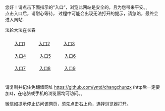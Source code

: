 您好！请点击下面指示的“入口”，浏览此网站是安全的，且为您带来平安。。 <br/>
点击入口后，请耐心等待， 过程中可能会出现无法打开的提示，请忽略，最终会进入网站. </br>

法轮大法在长春<br/>
<div style="padding:10px"><a style="margin:20px" target="_blank" href="https://dqyo7bzojnp6i.cloudfront.net/2Qpsp?nrvtqds" id="ccLink1" rel="nofollow">入口1</a> <a target="_blank" style="margin:20px" href="https://d2e5l78mfg7xpe.cloudfront.net/2Qpsp?fkvnftr" id="ccLink2" rel="nofollow">入口2</a> <a style="margin:20px" target="_blank" href="https://d8iouro36kl3k.cloudfront.net/2Qpsp?mbwuxca" id="ccLink3" rel="nofollow">入口3</a></div>

<div style="padding:10px" ><a style="margin:20px" target="_blank" href="https://dqyo7bzojnp6i.cloudfront.net/2Qpsp?nrvtqds" id="ccLink4" rel="nofollow">入口4</a> <a style="margin:20px" href="https://d2e5l78mfg7xpe.cloudfront.net/2Qpsp?fkvnftr" target="_blank" id="ccLink5" rel="nofollow">入口5</a> <a style="margin:20px" href="https://d8iouro36kl3k.cloudfront.net/2Qpsp?mbwuxca" target="_blank" id="ccLink6" rel="nofollow">入口6</a></div>

<div style="padding:10px"><a style="margin:20px" target="_blank" href="https://dqyo7bzojnp6i.cloudfront.net/2Qpsp?nrvtqds" id="ccLink7" rel="nofollow">入口7</a> <a style="margin:20px" href="https://d2e5l78mfg7xpe.cloudfront.net/2Qpsp?fkvnftr" target="_blank" id="ccLink8" rel="nofollow">入口8</a> <a style="margin:20px" target="_blank" href="https://d8iouro36kl3k.cloudfront.net/2Qpsp?mbwuxca" id="ccLink9" rel="nofollow">入口9</a></div>

<br/>



请复制并记住免翻墙网址 https://github.com/yntd/changchunzx (http后一定要加s)，在电脑或手机的浏览器均可访问。。<br/>

微信如提示停止访问该网页，须先点击右上角，选择浏览器打开。
